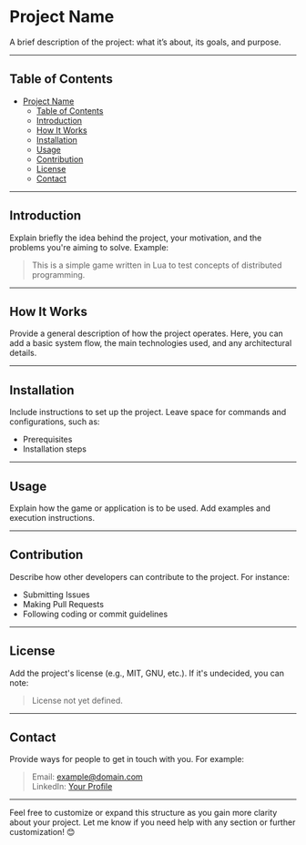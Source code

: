 # Project Name

A brief description of the project: what it’s about, its goals, and purpose.

---

## Table of Contents

- [Project Name](#project-name)
  - [Table of Contents](#table-of-contents)
  - [Introduction](#introduction)
  - [How It Works](#how-it-works)
  - [Installation](#installation)
  - [Usage](#usage)
  - [Contribution](#contribution)
  - [License](#license)
  - [Contact](#contact)

---

## Introduction

Explain briefly the idea behind the project, your motivation, and the problems you're aiming to solve. Example:
> This is a simple game written in Lua to test concepts of distributed programming.

---

## How It Works

Provide a general description of how the project operates. Here, you can add a basic system flow, the main technologies used, and any architectural details.

---

## Installation

Include instructions to set up the project. Leave space for commands and configurations, such as:
- Prerequisites
- Installation steps

---

## Usage

Explain how the game or application is to be used. Add examples and execution instructions.

---

## Contribution

Describe how other developers can contribute to the project. For instance:
- Submitting Issues
- Making Pull Requests
- Following coding or commit guidelines

---

## License

Add the project's license (e.g., MIT, GNU, etc.). If it's undecided, you can note:
> License not yet defined.

---

## Contact

Provide ways for people to get in touch with you. For example:
> Email: example@domain.com  
> LinkedIn: [Your Profile](https://www.linkedin.com/in/your-profile/)

---

Feel free to customize or expand this structure as you gain more clarity about your project. Let me know if you need help with any section or further customization! 😊